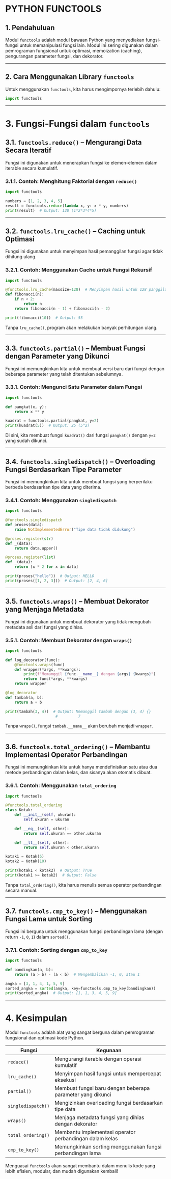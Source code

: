 # PYTHON FUNCTOOLS 

## **1. Pendahuluan**  
Modul `functools` adalah modul bawaan Python yang menyediakan fungsi-fungsi untuk memanipulasi fungsi lain. Modul ini sering digunakan dalam pemrograman fungsional untuk optimasi, memoization (caching), pengurangan parameter fungsi, dan dekorator.  

---

## **2. Cara Menggunakan Library `functools`**  
Untuk menggunakan `functools`, kita harus mengimpornya terlebih dahulu:  
```python
import functools
```

---

# **3. Fungsi-Fungsi dalam `functools`**

## **3.1. `functools.reduce()` – Mengurangi Data Secara Iteratif**  
Fungsi ini digunakan untuk menerapkan fungsi ke elemen-elemen dalam iterable secara kumulatif.  

### **3.1.1. Contoh: Menghitung Faktorial dengan `reduce()`**
```python
import functools

numbers = [1, 2, 3, 4, 5]
result = functools.reduce(lambda x, y: x * y, numbers)
print(result)  # Output: 120 (1*2*3*4*5)
```

---

## **3.2. `functools.lru_cache()` – Caching untuk Optimasi**  
Fungsi ini digunakan untuk menyimpan hasil pemanggilan fungsi agar tidak dihitung ulang.  

### **3.2.1. Contoh: Menggunakan Cache untuk Fungsi Rekursif**
```python
import functools

@functools.lru_cache(maxsize=128)  # Menyimpan hasil untuk 128 panggilan terakhir
def fibonacci(n):
    if n < 2:
        return n
    return fibonacci(n - 1) + fibonacci(n - 2)

print(fibonacci(10))  # Output: 55
```
Tanpa `lru_cache()`, program akan melakukan banyak perhitungan ulang.

---

## **3.3. `functools.partial()` – Membuat Fungsi dengan Parameter yang Dikunci**  
Fungsi ini memungkinkan kita untuk membuat versi baru dari fungsi dengan beberapa parameter yang telah ditentukan sebelumnya.  

### **3.3.1. Contoh: Mengunci Satu Parameter dalam Fungsi**
```python
import functools

def pangkat(x, y):
    return x ** y

kuadrat = functools.partial(pangkat, y=2)
print(kuadrat(5))  # Output: 25 (5^2)
```
Di sini, kita membuat fungsi `kuadrat()` dari fungsi `pangkat()` dengan `y=2` yang sudah dikunci.

---

## **3.4. `functools.singledispatch()` – Overloading Fungsi Berdasarkan Tipe Parameter**  
Fungsi ini memungkinkan kita untuk membuat fungsi yang berperilaku berbeda berdasarkan tipe data yang diterima.

### **3.4.1. Contoh: Menggunakan `singledispatch`**
```python
import functools

@functools.singledispatch
def proses(data):
    raise NotImplementedError("Tipe data tidak didukung")

@proses.register(str)
def _(data):
    return data.upper()

@proses.register(list)
def _(data):
    return [x * 2 for x in data]

print(proses("hello"))  # Output: HELLO
print(proses([1, 2, 3]))  # Output: [2, 4, 6]
```

---

## **3.5. `functools.wraps()` – Membuat Dekorator yang Menjaga Metadata**  
Fungsi ini digunakan untuk membuat dekorator yang tidak mengubah metadata asli dari fungsi yang dihias.

### **3.5.1. Contoh: Membuat Dekorator dengan `wraps()`**
```python
import functools

def log_decorator(func):
    @functools.wraps(func)
    def wrapper(*args, **kwargs):
        print(f"Memanggil {func.__name__} dengan {args} {kwargs}")
        return func(*args, **kwargs)
    return wrapper

@log_decorator
def tambah(a, b):
    return a + b

print(tambah(3, 4))  # Output: Memanggil tambah dengan (3, 4) {}
                      #         7
```
Tanpa `wraps()`, fungsi `tambah.__name__` akan berubah menjadi `wrapper`.

---

## **3.6. `functools.total_ordering()` – Membantu Implementasi Operator Perbandingan**  
Fungsi ini memungkinkan kita untuk hanya mendefinisikan satu atau dua metode perbandingan dalam kelas, dan sisanya akan otomatis dibuat.

### **3.6.1. Contoh: Menggunakan `total_ordering`**
```python
import functools

@functools.total_ordering
class Kotak:
    def __init__(self, ukuran):
        self.ukuran = ukuran

    def __eq__(self, other):
        return self.ukuran == other.ukuran

    def __lt__(self, other):
        return self.ukuran < other.ukuran

kotak1 = Kotak(5)
kotak2 = Kotak(10)

print(kotak1 < kotak2)  # Output: True
print(kotak1 >= kotak2)  # Output: False
```
Tanpa `total_ordering()`, kita harus menulis semua operator perbandingan secara manual.

---

## **3.7. `functools.cmp_to_key()` – Menggunakan Fungsi Lama untuk Sorting**  
Fungsi ini berguna untuk menggunakan fungsi perbandingan lama (dengan return `-1`, `0`, `1`) dalam `sorted()`.

### **3.7.1. Contoh: Sorting dengan `cmp_to_key`**
```python
import functools

def bandingkan(a, b):
    return (a > b) - (a < b)  # Mengembalikan -1, 0, atau 1

angka = [3, 1, 4, 1, 5, 9]
sorted_angka = sorted(angka, key=functools.cmp_to_key(bandingkan))
print(sorted_angka)  # Output: [1, 1, 3, 4, 5, 9]
```

---

# **4. Kesimpulan**  
Modul `functools` adalah alat yang sangat berguna dalam pemrograman fungsional dan optimasi kode Python.  

| Fungsi | Kegunaan |
|--------|---------|
| `reduce()` | Mengurangi iterable dengan operasi kumulatif |
| `lru_cache()` | Menyimpan hasil fungsi untuk mempercepat eksekusi |
| `partial()` | Membuat fungsi baru dengan beberapa parameter yang dikunci |
| `singledispatch()` | Mengizinkan overloading fungsi berdasarkan tipe data |
| `wraps()` | Menjaga metadata fungsi yang dihias dengan dekorator |
| `total_ordering()` | Membantu implementasi operator perbandingan dalam kelas |
| `cmp_to_key()` | Memungkinkan sorting menggunakan fungsi perbandingan lama |

Menguasai `functools` akan sangat membantu dalam menulis kode yang lebih efisien, modular, dan mudah digunakan kembali!

